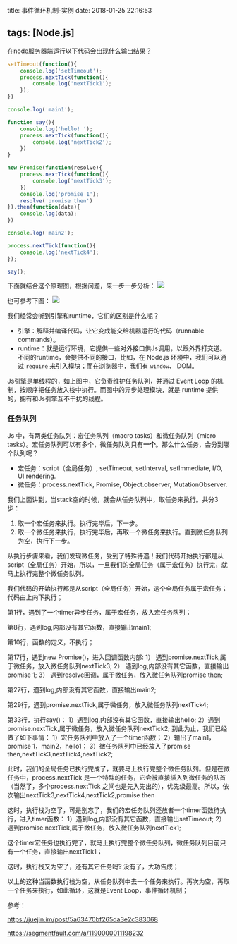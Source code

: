 title: 事件循环机制-实例
date: 2018-01-25 22:16:53

tags: [Node.js]
---

在node服务器端运行以下代码会出现什么输出结果？

```javascript
setTimeout(function(){
    console.log('setTimeout');
    process.nextTick(function(){
        console.log('nextTick1');
    });
})

console.log('main1');

function say(){
    console.log('hello! ');
    process.nextTick(function(){
        console.log('nextTick2');
    })
}

new Promise(function(resolve){
    process.nextTick(function(){
        console.log('nextTick3');
    })
    console.log('promise 1');
    resolve('promise then')
}).then(function(data){
    console.log(data);
})

console.log('main2');

process.nextTick(function(){
    console.log('nextTick4');
});

say();
```
下面就结合这个原理图，根据问题，来一步一步分析：
![](http://7xq1il.com1.z0.glb.clouddn.com/micro_macro_180703)

也可参考下图：
![](http://7xq1il.com1.z0.glb.clouddn.com/runtime_180703.png)

我们经常会听到引擎和runtime，它们的区别是什么呢？

- 引擎：解释并编译代码，让它变成能交给机器运行的代码（runnable commands）。
- runtime：就是运行环境，它提供一些对外接口供Js调用，以跟外界打交道。不同的runtime，会提供不同的接口，比如，在 Node.js 环境中，我们可以通过 `require` 来引入模块；而在浏览器中，我们有 `window`、 DOM。

Js引擎是单线程的，如上图中，它负责维护任务队列，并通过 Event Loop 的机制，按顺序把任务放入栈中执行。而图中的异步处理模块，就是 runtime 提供的，拥有和Js引擎互不干扰的线程。

### 任务队列

Js 中，有两类任务队列：宏任务队列（macro tasks）和微任务队列（micro tasks）。宏任务队列可以有多个，微任务队列只有**一个**。那么什么任务，会分到哪个队列呢？

- 宏任务：script（全局任务）, setTimeout, setInterval, setImmediate, I/O, UI rendering.
- 微任务：process.nextTick, Promise, Object.observer, MutationObserver.

我们上面讲到，当stack空的时候，就会从任务队列中，取任务来执行。共分3步：

1. 取一个宏任务来执行。执行完毕后，下一步。
2. 取一个微任务来执行，执行完毕后，再取一个微任务来执行。直到微任务队列为空，执行下一步。

从执行步骤来看，我们发现微任务，受到了特殊待遇！我们代码开始执行都是从script（全局任务）开始，所以，一旦我们的全局任务（属于宏任务）执行完，就马上执行完整个微任务队列。

我们代码的开始执行都是从script（全局任务）开始，这个全局任务属于宏任务；代码由上向下执行；



第1行，遇到了一个timer异步任务，属于宏任务，放入宏任务队列；

第8行，遇到log,内部没有其它函数，直接输出main1;

第10行，函数的定义，不执行；

第17行，遇到new Promise()，进入回调函数内部:
1） 遇到promise.nextTick,属于微任务，放入微任务队列nextTick3;
2） 遇到log,内部没有其它函数，直接输出promise 1;
3） 遇到resolve回调，属于微任务，放入微任务队列promise then;


第27行，遇到log,内部没有其它函数，直接输出main2;


第29行，遇到promise.nextTick,属于微任务，放入微任务队列nextTick4;


第33行，执行say()：
1）遇到log,内部没有其它函数，直接输出hello;
2）遇到promise.nextTick,属于微任务，放入微任务队列nextTick2;
到此为止，我们已经做了如下事情：
1）宏任务队列中放入了一个timer函数；
2）输出了main1，promise 1，main2，hello1；
3）微任务队列中已经放入了promise then,nextTick3,nextTick4,nextTick2;


此时，我们的全局任务已执行完成了，就要马上执行完整个微任务队列。但是在微任务中，process.nextTick 是一个特殊的任务，它会被直接插入到微任务的队首（当然了，多个process.nextTick 之间也是先入先出的），优先级最高。所以，依次输出nextTick3,nextTick4,nextTick2,promise then


这时，执行栈为空了，可是别忘了，我们的宏任务队列还放者一个timer函数待执行，进入timer函数：
1）遇到log,内部没有其它函数，直接输出setTimeout;
2）遇到promise.nextTick,属于微任务，放入微任务队列nextTick1;

这个timer宏任务也执行完了，就马上执行完整个微任务队列，微任务队列目前只有一个任务，直接输出nextTick1；

这时，执行栈又为空了，还有其它任务吗? 没有了，大功告成；

以上的这种当函数执行栈为空，从任务队列中去一个任务来执行。再次为空，再取一个任务来执行，如此循环，这就是Event Loop，事件循环机制；

参考：

https://juejin.im/post/5a63470bf265da3e2c383068

https://segmentfault.com/a/1190000011198232